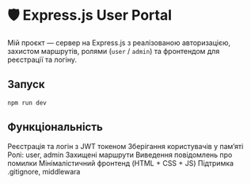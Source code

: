 # 🛡️ Express.js User Portal

Мій проєкт — сервер на Express.js з реалізованою авторизацією, захистом маршрутів, ролями (`user` / `admin`) та фронтендом для реєстрації та логіну.

## Запуск
```bach
npm run dev
```

## Функціональність

Реєстрація та логін з JWT токеном
Зберігання користувачів у памʼяті
Ролі: user, admin
Захищені маршрути
Виведення повідомлень про помилки
Мінімалістичний фронтенд (HTML + CSS + JS)
Підтримка .gitignore, middlewara

